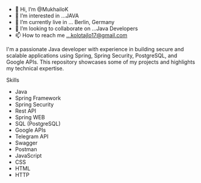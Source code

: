 - 👋 Hi, I’m @MukhailoK
- 👀 I’m interested in ...JAVA
- 🌱 I’m currently live in ... Berlin, Germany
- 💞️ I’m looking to collaborate on ...Java Developers
- 📫 How to reach me ...kolotajlo17@gmail.com

I'm a passionate Java developer with experience in building secure and scalable applications using Spring, Spring Security, PostgreSQL, and Google APIs. This repository showcases some of my projects and highlights my technical expertise.

Skills

* Java 
* Spring Framework
* Spring Security
* Rest API
* Spring WEB
* SQL (PostgreSQL)
* Google APIs
* Telegram API
* Swagger
* Postman
* JavaScript
* CSS
* HTML
* HTTP
